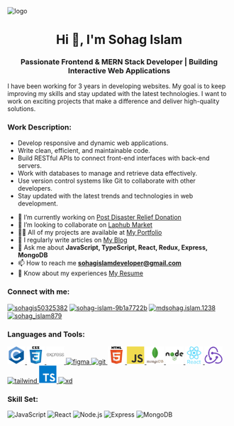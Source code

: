 ![logo](https://i.ibb.co/DpvHZ4T/2.png)
<h1 align="center">Hi 👋, I'm Sohag Islam</h1>
<h3 align="center">Passionate Frontend & MERN Stack Developer | Building Interactive Web Applications</h3>

I have been working for 3 years in developing websites. My goal is to keep improving my skills and stay updated with the latest technologies. I want to work on exciting projects that make a difference and deliver high-quality solutions.

<h3>Work Description:</h3>
<ul>
  <li>Develop responsive and dynamic web applications.</li>
  <li>Write clean, efficient, and maintainable code.</li>
  <li>Build RESTful APIs to connect front-end interfaces with back-end servers.</li>
  <li>Work with databases to manage and retrieve data effectively.</li>
  <li>Use version control systems like Git to collaborate with other developers.</li>
  <li>Stay updated with the latest trends and technologies in web development.</li>
</ul>

- 🔭 I’m currently working on [Post Disaster Relief Donation](https://diaster-relief-donation-client.vercel.app/)
- 👯 I’m looking to collaborate on [Laphub Market](https://laphub-client.vercel.app/)
- 👨‍💻 All of my projects are available at [My Portfolio](https://portfolio-client-iota-three.vercel.app/)
- 📝 I regularly write articles on [My Blog](https://portfolio-client-iota-three.vercel.app/)
- 💬 Ask me about **JavaScript, TypeScript, React, Redux, Express, MongoDB**
- 📫 How to reach me **sohagislamdeveloper@gmail.com**
- 📄 Know about my experiences [My Resume](https://drive.google.com/file/d/1ZKzlyjV_-I8p92ryRXgLXwU2wxY8OjOv/view?usp=sharing)

<h3 align="left">Connect with me:</h3>
<p align="left">
<a href="https://x.com/sohagis50325382" target="blank"><img align="center" src="https://raw.githubusercontent.com/rahuldkjain/github-profile-readme-generator/master/src/images/icons/Social/twitter.svg" alt="sohagis50325382" height="30" width="40" /></a>
<a href="https://linkedin.com/in/sohag-islam-9b1a7722b" target="blank"><img align="center" src="https://raw.githubusercontent.com/rahuldkjain/github-profile-readme-generator/master/src/images/icons/Social/linked-in-alt.svg" alt="sohag-islam-9b1a7722b" height="30" width="40" /></a>
<a href="https://facebook.com/mdsohag.islam.1238" target="blank"><img align="center" src="https://raw.githubusercontent.com/rahuldkjain/github-profile-readme-generator/master/src/images/icons/Social/facebook.svg" alt="mdsohag.islam.1238" height="30" width="40" /></a>
<a href="https://instagram.com/sohag_islam879" target="blank"><img align="center" src="https://raw.githubusercontent.com/rahuldkjain/github-profile-readme-generator/master/src/images/icons/Social/instagram.svg" alt="sohag_islam879" height="30" width="40" /></a>
</p>

<h3 align="left">Languages and Tools:</h3>
<p align="left"> 
  <a href="https://www.cprogramming.com/" target="_blank" rel="noreferrer"> 
    <img src="https://raw.githubusercontent.com/devicons/devicon/master/icons/c/c-original.svg" alt="c" width="40" height="40"/> 
  </a> 
  <a href="https://www.w3schools.com/css/" target="_blank" rel="noreferrer"> 
    <img src="https://raw.githubusercontent.com/devicons/devicon/master/icons/css3/css3-original-wordmark.svg" alt="css3" width="40" height="40"/> 
  </a> 
  <a href="https://expressjs.com" target="_blank" rel="noreferrer"> 
    <img src="https://raw.githubusercontent.com/devicons/devicon/master/icons/express/express-original-wordmark.svg" alt="express" width="40" height="40"/> 
  </a> 
  <a href="https://www.figma.com/" target="_blank" rel="noreferrer"> 
    <img src="https://www.vectorlogo.zone/logos/figma/figma-icon.svg" alt="figma" width="40" height="40"/> 
  </a> 
  <a href="https://git-scm.com/" target="_blank" rel="noreferrer"> 
    <img src="https://www.vectorlogo.zone/logos/git-scm/git-scm-icon.svg" alt="git" width="40" height="40"/> 
  </a> 
  <a href="https://www.w3.org/html/" target="_blank" rel="noreferrer"> 
    <img src="https://raw.githubusercontent.com/devicons/devicon/master/icons/html5/html5-original-wordmark.svg" alt="html5" width="40" height="40"/> 
  </a> 
  <a href="https://developer.mozilla.org/en-US/docs/Web/JavaScript" target="_blank" rel="noreferrer"> 
    <img src="https://raw.githubusercontent.com/devicons/devicon/master/icons/javascript/javascript-original.svg" alt="javascript" width="40" height="40"/> 
  </a> 
  <a href="https://www.mongodb.com/" target="_blank" rel="noreferrer"> 
    <img src="https://raw.githubusercontent.com/devicons/devicon/master/icons/mongodb/mongodb-original-wordmark.svg" alt="mongodb" width="40" height="40"/> 
  </a> 
  <a href="https://nodejs.org" target="_blank" rel="noreferrer"> 
    <img src="https://raw.githubusercontent.com/devicons/devicon/master/icons/nodejs/nodejs-original-wordmark.svg" alt="nodejs" width="40" height="40"/> 
  </a> 
  <a href="https://reactjs.org/" target="_blank" rel="noreferrer"> 
    <img src="https://raw.githubusercontent.com/devicons/devicon/master/icons/react/react-original-wordmark.svg" alt="react" width="40" height="40"/> 
  </a> 
  <a href="https://redux.js.org" target="_blank" rel="noreferrer"> 
    <img src="https://raw.githubusercontent.com/devicons/devicon/master/icons/redux/redux-original.svg" alt="redux" width="40" height="40"/> 
  </a> 
  <a href="https://tailwindcss.com/" target="_blank" rel="noreferrer"> 
    <img src="https://www.vectorlogo.zone/logos/tailwindcss/tailwindcss-icon.svg" alt="tailwind" width="40" height="40"/> 
  </a> 
  <a href="https://www.typescriptlang.org/" target="_blank" rel="noreferrer"> 
    <img src="https://raw.githubusercontent.com/devicons/devicon/master/icons/typescript/typescript-original.svg" alt="typescript" width="40" height="40"/> 
  </a> 
  <a href="https://www.adobe.com/products/xd.html" target="_blank" rel="noreferrer"> 
    <img src="https://cdn.worldvectorlogo.com/logos/adobe-xd.svg" alt="xd" width="40" height="40"/> 
  </a> 
</p>

<h3 align="left">Skill Set:</h3>
<p align="left">
  <img src="https://progress-bar.dev/90/?title=JavaScript&width=250" alt="JavaScript" />
  <img src="https://progress-bar.dev/85/?title=React&width=250" alt="React" />
  <img src="https://progress-bar.dev/80/?title=Node.js&width=250" alt="Node.js" />
  <img src="https://progress-bar.dev/75/?title=Express&width=250" alt="Express" />
  <img src="https://progress-bar.dev/70/?title=MongoDB&width=250" alt="MongoDB" />
</p>

